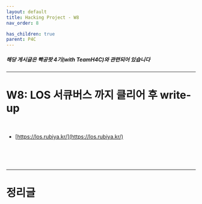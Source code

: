 ```yaml
---
layout: default
title: Hacking Project - W8
nav_order: 8

has_children: true
parent: P4C
---
```


##### 해당 게시글은 빡공팟 4기(with TeamH4C)와 관련되어 있습니다
-----

# W8:  LOS 서큐버스 까지 클리어 후 write-up

<br>

- [https://los.rubiya.kr/](https://los.rubiya.kr/)

<br>
<br>
<br>

-----

# 정리글
